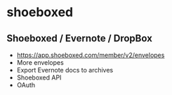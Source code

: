 # shoeboxed

## Shoeboxed / Evernote / DropBox

* https://app.shoeboxed.com/member/v2/envelopes
* More envelopes
* Export Evernote docs to archives
* Shoeboxed API
* OAuth

